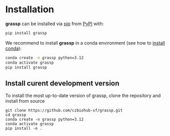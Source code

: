 # Installation

**grassp** can be installed via [pip](https://pypi.org/project/pip/) from [PyPI](https://pypi.org/project/grassp/) with:
```bash
pip install grassp
```

We recommend to install **grassp** in a conda environment (see how to [install conda](https://www.anaconda.com/docs/getting-started/miniconda/install)):

```bash
conda create -n grassp python=3.12
conda activate grassp
pip install grassp
```

## Install curent development version

To install the most up-to-date version of grassp, clone the repository and install from source

```{code-block} bash
git clone https://github.com/czbiohub-sf/grassp.git
cd grassp
conda create -n grassp python=3.12
conda activate grassp
pip install -e .
```
